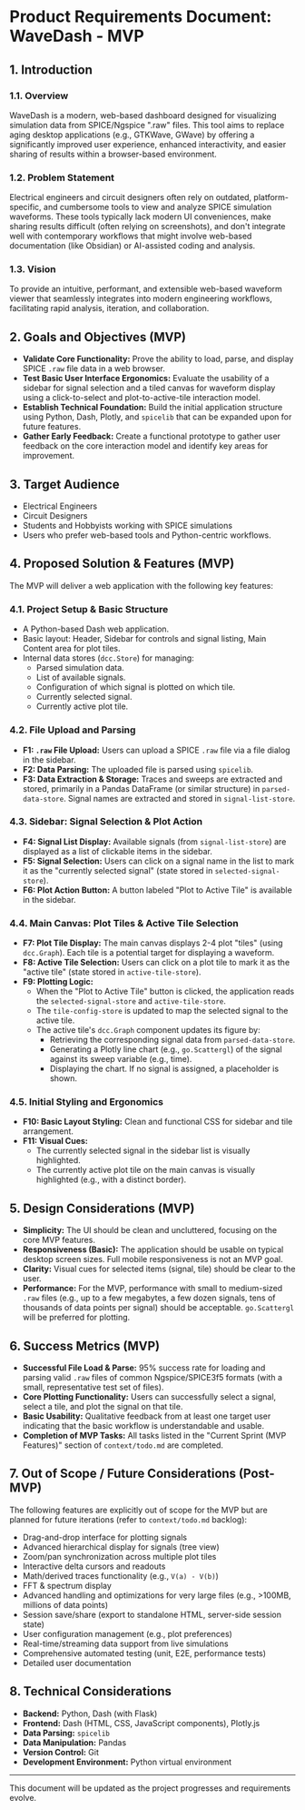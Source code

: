 # Product Requirements Document: WaveDash - MVP

## 1. Introduction

### 1.1. Overview
WaveDash is a modern, web-based dashboard designed for visualizing simulation data from SPICE/Ngspice ".raw" files. This tool aims to replace aging desktop applications (e.g., GTKWave, GWave) by offering a significantly improved user experience, enhanced interactivity, and easier sharing of results within a browser-based environment.

### 1.2. Problem Statement
Electrical engineers and circuit designers often rely on outdated, platform-specific, and cumbersome tools to view and analyze SPICE simulation waveforms. These tools typically lack modern UI conveniences, make sharing results difficult (often relying on screenshots), and don't integrate well with contemporary workflows that might involve web-based documentation (like Obsidian) or AI-assisted coding and analysis.

### 1.3. Vision
To provide an intuitive, performant, and extensible web-based waveform viewer that seamlessly integrates into modern engineering workflows, facilitating rapid analysis, iteration, and collaboration.

## 2. Goals and Objectives (MVP)

*   **Validate Core Functionality:** Prove the ability to load, parse, and display SPICE `.raw` file data in a web browser.
*   **Test Basic User Interface Ergonomics:** Evaluate the usability of a sidebar for signal selection and a tiled canvas for waveform display using a click-to-select and plot-to-active-tile interaction model.
*   **Establish Technical Foundation:** Build the initial application structure using Python, Dash, Plotly, and `spicelib` that can be expanded upon for future features.
*   **Gather Early Feedback:** Create a functional prototype to gather user feedback on the core interaction model and identify key areas for improvement.

## 3. Target Audience

*   Electrical Engineers
*   Circuit Designers
*   Students and Hobbyists working with SPICE simulations
*   Users who prefer web-based tools and Python-centric workflows.

## 4. Proposed Solution & Features (MVP)

The MVP will deliver a web application with the following key features:

### 4.1. Project Setup & Basic Structure
*   A Python-based Dash web application.
*   Basic layout: Header, Sidebar for controls and signal listing, Main Content area for plot tiles.
*   Internal data stores (`dcc.Store`) for managing:
    *   Parsed simulation data.
    *   List of available signals.
    *   Configuration of which signal is plotted on which tile.
    *   Currently selected signal.
    *   Currently active plot tile.

### 4.2. File Upload and Parsing
*   **F1: `.raw` File Upload:** Users can upload a SPICE `.raw` file via a file dialog in the sidebar.
*   **F2: Data Parsing:** The uploaded file is parsed using `spicelib`.
*   **F3: Data Extraction & Storage:** Traces and sweeps are extracted and stored, primarily in a Pandas DataFrame (or similar structure) in `parsed-data-store`. Signal names are extracted and stored in `signal-list-store`.

### 4.3. Sidebar: Signal Selection & Plot Action
*   **F4: Signal List Display:** Available signals (from `signal-list-store`) are displayed as a list of clickable items in the sidebar.
*   **F5: Signal Selection:** Users can click on a signal name in the list to mark it as the "currently selected signal" (state stored in `selected-signal-store`).
*   **F6: Plot Action Button:** A button labeled "Plot to Active Tile" is available in the sidebar.

### 4.4. Main Canvas: Plot Tiles & Active Tile Selection
*   **F7: Plot Tile Display:** The main canvas displays 2-4 plot "tiles" (using `dcc.Graph`). Each tile is a potential target for displaying a waveform.
*   **F8: Active Tile Selection:** Users can click on a plot tile to mark it as the "active tile" (state stored in `active-tile-store`).
*   **F9: Plotting Logic:**
    *   When the "Plot to Active Tile" button is clicked, the application reads the `selected-signal-store` and `active-tile-store`.
    *   The `tile-config-store` is updated to map the selected signal to the active tile.
    *   The active tile's `dcc.Graph` component updates its figure by:
        *   Retrieving the corresponding signal data from `parsed-data-store`.
        *   Generating a Plotly line chart (e.g., `go.Scattergl`) of the signal against its sweep variable (e.g., time).
        *   Displaying the chart. If no signal is assigned, a placeholder is shown.

### 4.5. Initial Styling and Ergonomics
*   **F10: Basic Layout Styling:** Clean and functional CSS for sidebar and tile arrangement.
*   **F11: Visual Cues:**
    *   The currently selected signal in the sidebar list is visually highlighted.
    *   The currently active plot tile on the main canvas is visually highlighted (e.g., with a distinct border).

## 5. Design Considerations (MVP)

*   **Simplicity:** The UI should be clean and uncluttered, focusing on the core MVP features.
*   **Responsiveness (Basic):** The application should be usable on typical desktop screen sizes. Full mobile responsiveness is not an MVP goal.
*   **Clarity:** Visual cues for selected items (signal, tile) should be clear to the user.
*   **Performance:** For the MVP, performance with small to medium-sized `.raw` files (e.g., up to a few megabytes, a few dozen signals, tens of thousands of data points per signal) should be acceptable. `go.Scattergl` will be preferred for plotting.

## 6. Success Metrics (MVP)

*   **Successful File Load & Parse:** 95% success rate for loading and parsing valid `.raw` files of common Ngspice/SPICE3f5 formats (with a small, representative test set of files).
*   **Core Plotting Functionality:** Users can successfully select a signal, select a tile, and plot the signal on that tile.
*   **Basic Usability:** Qualitative feedback from at least one target user indicating that the basic workflow is understandable and usable.
*   **Completion of MVP Tasks:** All tasks listed in the "Current Sprint (MVP Features)" section of `context/todo.md` are completed.

## 7. Out of Scope / Future Considerations (Post-MVP)

The following features are explicitly out of scope for the MVP but are planned for future iterations (refer to `context/todo.md` backlog):

*   Drag-and-drop interface for plotting signals
*   Advanced hierarchical display for signals (tree view)
*   Zoom/pan synchronization across multiple plot tiles
*   Interactive delta cursors and readouts
*   Math/derived traces functionality (e.g., `V(a) - V(b)`)
*   FFT & spectrum display
*   Advanced handling and optimizations for very large files (e.g., >100MB, millions of data points)
*   Session save/share (export to standalone HTML, server-side session state)
*   User configuration management (e.g., plot preferences)
*   Real-time/streaming data support from live simulations
*   Comprehensive automated testing (unit, E2E, performance tests)
*   Detailed user documentation

## 8. Technical Considerations

*   **Backend:** Python, Dash (with Flask)
*   **Frontend:** Dash (HTML, CSS, JavaScript components), Plotly.js
*   **Data Parsing:** `spicelib`
*   **Data Manipulation:** Pandas
*   **Version Control:** Git
*   **Development Environment:** Python virtual environment

---
This document will be updated as the project progresses and requirements evolve. 